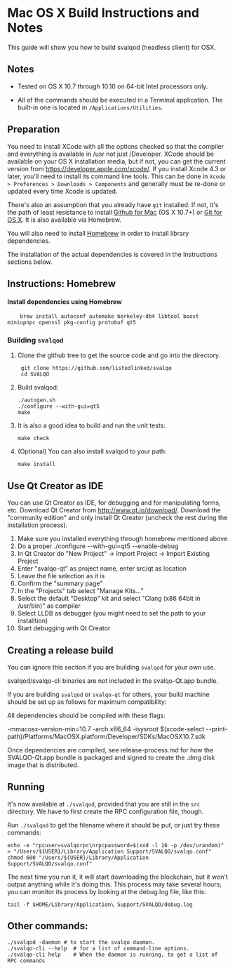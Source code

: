 Mac OS X Build Instructions and Notes
====================================
This guide will show you how to build svalqod (headless client) for OSX.

Notes
-----

* Tested on OS X 10.7 through 10.10 on 64-bit Intel processors only.

* All of the commands should be executed in a Terminal application. The
built-in one is located in `/Applications/Utilities`.

Preparation
-----------

You need to install XCode with all the options checked so that the compiler
and everything is available in /usr not just /Developer. XCode should be
available on your OS X installation media, but if not, you can get the
current version from https://developer.apple.com/xcode/. If you install
Xcode 4.3 or later, you'll need to install its command line tools. This can
be done in `Xcode > Preferences > Downloads > Components` and generally must
be re-done or updated every time Xcode is updated.

There's also an assumption that you already have `git` installed. If
not, it's the path of least resistance to install [Github for Mac](https://mac.github.com/)
(OS X 10.7+) or
[Git for OS X](https://code.google.com/p/git-osx-installer/). It is also
available via Homebrew.

You will also need to install [Homebrew](http://brew.sh) in order to install library
dependencies.

The installation of the actual dependencies is covered in the Instructions
sections below.

Instructions: Homebrew
----------------------

#### Install dependencies using Homebrew

        brew install autoconf automake berkeley-db4 libtool boost miniupnpc openssl pkg-config protobuf qt5

### Building `svalqod`

1. Clone the github tree to get the source code and go into the directory.

        git clone https://github.com/listedlinked/svalqo
        cd SVALQO

2.  Build svalqod:

        ./autogen.sh
        ./configure --with-gui=qt5
        make

3.  It is also a good idea to build and run the unit tests:

        make check

4.  (Optional) You can also install svalqod to your path:

        make install

Use Qt Creator as IDE
------------------------
You can use Qt Creator as IDE, for debugging and for manipulating forms, etc.
Download Qt Creator from http://www.qt.io/download/. Download the "community edition" and only install Qt Creator (uncheck the rest during the installation process).

1. Make sure you installed everything through homebrew mentioned above
2. Do a proper ./configure --with-gui=qt5 --enable-debug
3. In Qt Creator do "New Project" -> Import Project -> Import Existing Project
4. Enter "svalqo-qt" as project name, enter src/qt as location
5. Leave the file selection as it is
6. Confirm the "summary page"
7. In the "Projects" tab select "Manage Kits..."
8. Select the default "Desktop" kit and select "Clang (x86 64bit in /usr/bin)" as compiler
9. Select LLDB as debugger (you might need to set the path to your installtion)
10. Start debugging with Qt Creator

Creating a release build
------------------------
You can ignore this section if you are building `svalqod` for your own use.

svalqod/svalqo-cli binaries are not included in the svalqo-Qt.app bundle.

If you are building `svalqod` or `svalqo-qt` for others, your build machine should be set up
as follows for maximum compatibility:

All dependencies should be compiled with these flags:

 -mmacosx-version-min=10.7
 -arch x86_64
 -isysroot $(xcode-select --print-path)/Platforms/MacOSX.platform/Developer/SDKs/MacOSX10.7.sdk

Once dependencies are compiled, see release-process.md for how the SVALQO-Qt.app
bundle is packaged and signed to create the .dmg disk image that is distributed.

Running
-------

It's now available at `./svalqod`, provided that you are still in the `src`
directory. We have to first create the RPC configuration file, though.

Run `./svalqod` to get the filename where it should be put, or just try these
commands:

    echo -e "rpcuser=svalqorpc\nrpcpassword=$(xxd -l 16 -p /dev/urandom)" > "/Users/${USER}/Library/Application Support/SVALQO/svalqo.conf"
    chmod 600 "/Users/${USER}/Library/Application Support/SVALQO/svalqo.conf"

The next time you run it, it will start downloading the blockchain, but it won't
output anything while it's doing this. This process may take several hours;
you can monitor its process by looking at the debug.log file, like this:

    tail -f $HOME/Library/Application\ Support/SVALQO/debug.log

Other commands:
-------

    ./svalqod -daemon # to start the svalqo daemon.
    ./svalqo-cli --help  # for a list of command-line options.
    ./svalqo-cli help    # When the daemon is running, to get a list of RPC commands
